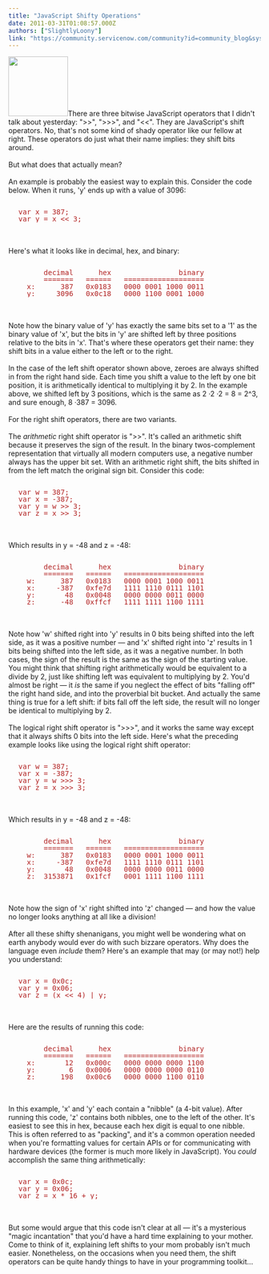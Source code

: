 ```yaml
---
title: "JavaScript Shifty Operations"
date: 2011-03-31T01:08:57.000Z
authors: ["SlightlyLoony"]
link: "https://community.servicenow.com/community?id=community_blog&sys_id=5a9c6ee1dbd0dbc01dcaf3231f9619c3"
---
```

<p><img  alt="" class="jive-image" src="cef668c2db14dfc03eb27a9e0f961987.iix" style="width: auto; height: 119px;" />There are three bitwise JavaScript operators that I didn't talk about yesterday: "&gt;&gt;", "&gt;&gt;&gt;", and "&lt;&lt;". They are JavaScript's shift operators. No, that's not some kind of shady operator like our fellow at right. These operators do just what their name implies: they shift bits around.<br /><br />But what does that actually mean?<br /><!--break--><br />An example is probably the easiest way to explain this. Consider the code below. When it runs, 'y' ends up with a value of 3096:<br /><pre style="margin-left:20px;line-height:1;color:FireBrick;"><br />var x = 387;<br />var y = x &lt;&lt; 3;</pre><br /><br />Here's what it looks like in decimal, hex, and binary:<br /><pre style="margin-left:20px;line-height:1;color:FireBrick;"><br />      decimal      hex                binary<br />      =======   ======   ===================<br />  x:      387   0x0183   0000 0001 1000 0011<br />  y:     3096   0x0c18   0000 1100 0001 1000</pre><br /><br />Note how the binary value of 'y' has exactly the same bits set to a '1' as the binary value of 'x', but the bits in 'y' are shifted left by three positions relative to the bits in 'x'. That's where these operators get their name: they shift bits in a value either to the left or to the right. <br /><br />In the case of the left shift operator shown above, zeroes are always shifted in from the right hand side. Each time you shift a value to the left by one bit position, it is arithmetically identical to multiplying it by 2. In the example above, we shifted left by 3 positions, which is the same as 2 ·2 ·2 = 8 = 2^3, and sure enough, 8 ·387 = 3096.<br /><br />For the right shift operators, there are two variants.<br /><br />The <i>arithmetic</i> right shift operator is "&gt;&gt;". It's called an arithmetic shift because it preserves the sign of the result. In the binary twos-complement representation that virtually all modern computers use, a negative number always has the upper bit set. With an arithmetic right shift, the bits shifted in from the left match the original sign bit. Consider this code:<br /><pre style="margin-left:20px;line-height:1;color:FireBrick;"><br />var w = 387;<br />var x = -387;<br />var y = w &gt;&gt; 3;<br />var z = x &gt;&gt; 3;</pre><br /><br />Which results in y = -48 and z = -48:<br /><pre style="margin-left:20px;line-height:1;color:FireBrick;"><br />      decimal      hex                binary<br />      =======   ======   ===================<br />  w:      387   0x0183   0000 0001 1000 0011<br />  x:     -387   0xfe7d   1111 1110 0111 1101<br />  y:       48   0x0048   0000 0000 0011 0000<br />  z:      -48   0xffcf   1111 1111 1100 1111</pre><br /><br />Note how 'w' shifted right into 'y' results in 0 bits being shifted into the left side, as it was a positive number — and 'x' shifted right into 'z' results in 1 bits being shifted into the left side, as it was a negative number. In both cases, the sign of the result is the same as the sign of the starting value. You might think that shifting right arithmetically would be equivalent to a divide by 2, just like shifting left was equivalent to multiplying by 2. You'd almost be right — it <i>is</i> the same if you neglect the effect of bits "falling off" the right hand side, and into the proverbial bit bucket. And actually the same thing is true for a left shift: if bits fall off the left side, the result will no longer be identical to multiplying by 2.<br /><br />The logical right shift operator is "&gt;&gt;&gt;", and it works the same way except that it always shifts 0 bits into the left side. Here's what the preceding example looks like using the logical right shift operator:<br /><pre style="margin-left:20px;line-height:1;color:FireBrick;"><br />var w = 387;<br />var x = -387;<br />var y = w &gt;&gt;&gt; 3;<br />var z = x &gt;&gt;&gt; 3;</pre><br /><br />Which results in y = -48 and z = -48:<br /><pre style="margin-left:20px;line-height:1;color:FireBrick;"><br />      decimal      hex                binary<br />      =======   ======   ===================<br />  w:      387   0x0183   0000 0001 1000 0011<br />  x:     -387   0xfe7d   1111 1110 0111 1101<br />  y:       48   0x0048   0000 0000 0011 0000<br />  z:  3153871   0x1fcf   0001 1111 1100 1111</pre><br /><br />Note how the sign of 'x' right shifted into 'z' changed — and how the value no longer looks anything at all like a division!<br /><br />After all these shifty shenanigans, you might well be wondering what on earth anybody would ever do with such bizzare operators. Why does the language even <i>include</i> them? Here's an example that may (or may not!) help you understand: <br /><pre style="margin-left:20px;line-height:1;color:FireBrick;"><br />var x = 0x0c;<br />var y = 0x06;<br />var z = (x &lt;&lt; 4) | y;</pre><br /><br />Here are the results of running this code:<br /><pre style="margin-left:20px;line-height:1;color:FireBrick;"><br />      decimal      hex                binary<br />      =======   ======   ===================<br />  x:       12   0x000c   0000 0000 0000 1100<br />  y:        6   0x0006   0000 0000 0000 0110<br />  z:      198   0x00c6   0000 0000 1100 0110</pre><br /><br />In this example, 'x' and 'y' each contain a "nibble" (a 4-bit value). After running this code, 'z' contains both nibbles, one to the left of the other. It's easiest to see this in hex, because each hex digit is equal to one nibble. This is often referred to as "packing", and it's a common operation needed when you're formatting values for certain APIs or for communicating with hardware devices (the former is much more likely in JavaScript). You <i>could</i> accomplish the same thing arithmetically:<br /><pre style="margin-left:20px;line-height:1;color:FireBrick;"><br />var x = 0x0c;<br />var y = 0x06;<br />var z = x * 16 + y;</pre><br /><br />But some would argue that this code isn't clear at all — it's a mysterious "magic incantation" that you'd have a hard time explaining to your mother. Come to think of it, explaining left shifts to your mom probably isn't much easier. Nonetheless, on the occasions when you need them, the shift operators can be quite handy things to have in your programming toolkit...</p>